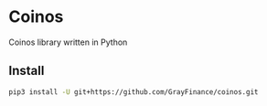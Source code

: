 # Coinos
Coinos library written in Python

## Install

```bash
pip3 install -U git+https://github.com/GrayFinance/coinos.git
```
